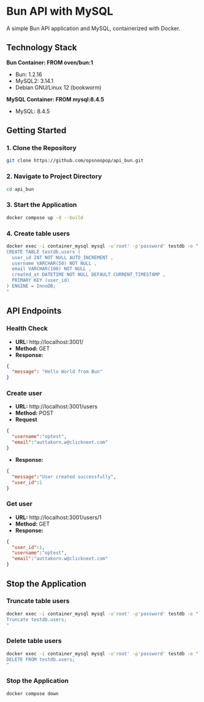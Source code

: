 # Bun API with MySQL

A simple Bun API application and MySQL, containerized with Docker.

## Technology Stack

**Bun Container: FROM oven/bun:1**
- Bun: 1.2.16
- MySQL2: 3.14.1
- Debian GNU/Linux 12 (bookworm)

**MySQL Container: FROM mysql:8.4.5**
- MySQL: 8.4.5


## Getting Started

### 1. Clone the Repository
```bash
git clone https://github.com/opsnoopop/api_bun.git
```

### 2. Navigate to Project Directory
```bash
cd api_bun
```

### 3. Start the Application
```bash
docker compose up -d --build
```

### 4. Create table users
```bash
docker exec -i container_mysql mysql -u'root' -p'password' testdb -e "
CREATE TABLE testdb.users (
  user_id INT NOT NULL AUTO_INCREMENT ,
  username VARCHAR(50) NOT NULL ,
  email VARCHAR(100) NOT NULL ,
  created_at DATETIME NOT NULL DEFAULT CURRENT_TIMESTAMP ,
  PRIMARY KEY (user_id)
) ENGINE = InnoDB;
"
```


## API Endpoints

### Health Check
- **URL:** http://localhost:3001/
- **Method:** GET
- **Response:**
```json
{
  "message": "Hello World from Bun"
}
```

### Create user
- **URL:** http://localhost:3001/users
- **Method:** POST
- **Request**
```json
{
  "username":"optest",
  "email":"auttakorn.w@clicknext.com"
}
```
- **Response:**
```json
{
  "message":"User created successfully",
  "user_id":1
}
```

### Get user
- **URL:** http://localhost:3001/users/1
- **Method:** GET
- **Response:**
```json
{
  "user_id":1,
  "username":"optest",
  "email":"auttakorn.w@clicknext.com"
}
```


## Stop the Application

### Truncate table users
```bash
docker exec -i container_mysql mysql -u'root' -p'password' testdb -e "
Truncate testdb.users;
"
```

### Delete table users
```bash
docker exec -i container_mysql mysql -u'root' -p'password' testdb -e "
DELETE FROM testdb.users;
"
```

### Stop the Application
```bash
docker compose down
```